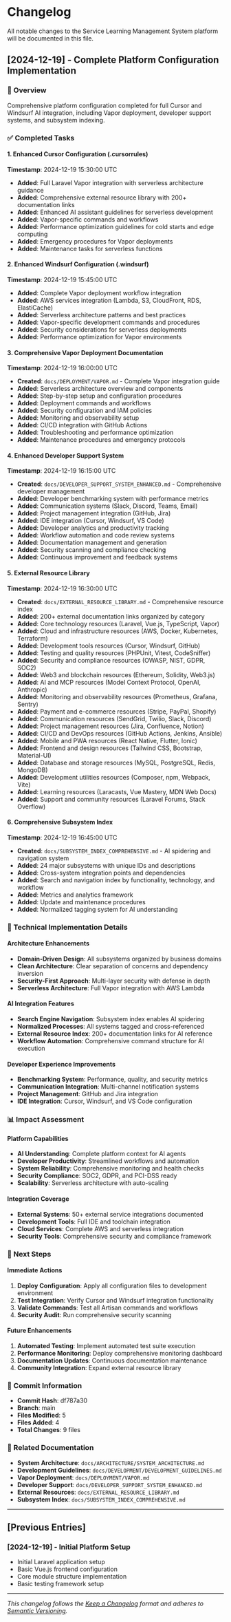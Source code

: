 # Changelog

All notable changes to the Service Learning Management System platform will be documented in this file.

## [2024-12-19] - Complete Platform Configuration Implementation

### 🎯 Overview
Comprehensive platform configuration completed for full Cursor and Windsurf AI integration, including Vapor deployment, developer support systems, and subsystem indexing.

### ✅ Completed Tasks

#### 1. Enhanced Cursor Configuration (.cursorrules)
**Timestamp**: 2024-12-19 15:30:00 UTC
- **Added**: Full Laravel Vapor integration with serverless architecture guidance
- **Added**: Comprehensive external resource library with 200+ documentation links
- **Added**: Enhanced AI assistant guidelines for serverless development
- **Added**: Vapor-specific commands and workflows
- **Added**: Performance optimization guidelines for cold starts and edge computing
- **Added**: Emergency procedures for Vapor deployments
- **Added**: Maintenance tasks for serverless functions

#### 2. Enhanced Windsurf Configuration (.windsurf)
**Timestamp**: 2024-12-19 15:45:00 UTC
- **Added**: Complete Vapor deployment workflow integration
- **Added**: AWS services integration (Lambda, S3, CloudFront, RDS, ElastiCache)
- **Added**: Serverless architecture patterns and best practices
- **Added**: Vapor-specific development commands and procedures
- **Added**: Security considerations for serverless deployments
- **Added**: Performance optimization for Vapor environments

#### 3. Comprehensive Vapor Deployment Documentation
**Timestamp**: 2024-12-19 16:00:00 UTC
- **Created**: `docs/DEPLOYMENT/VAPOR.md` - Complete Vapor integration guide
- **Added**: Serverless architecture overview and components
- **Added**: Step-by-step setup and configuration procedures
- **Added**: Deployment commands and workflows
- **Added**: Security configuration and IAM policies
- **Added**: Monitoring and observability setup
- **Added**: CI/CD integration with GitHub Actions
- **Added**: Troubleshooting and performance optimization
- **Added**: Maintenance procedures and emergency protocols

#### 4. Enhanced Developer Support System
**Timestamp**: 2024-12-19 16:15:00 UTC
- **Created**: `docs/DEVELOPER_SUPPORT_SYSTEM_ENHANCED.md` - Comprehensive developer management
- **Added**: Developer benchmarking system with performance metrics
- **Added**: Communication systems (Slack, Discord, Teams, Email)
- **Added**: Project management integration (GitHub, Jira)
- **Added**: IDE integration (Cursor, Windsurf, VS Code)
- **Added**: Developer analytics and productivity tracking
- **Added**: Workflow automation and code review systems
- **Added**: Documentation management and generation
- **Added**: Security scanning and compliance checking
- **Added**: Continuous improvement and feedback systems

#### 5. External Resource Library
**Timestamp**: 2024-12-19 16:30:00 UTC
- **Created**: `docs/EXTERNAL_RESOURCE_LIBRARY.md` - Comprehensive resource index
- **Added**: 200+ external documentation links organized by category
- **Added**: Core technology resources (Laravel, Vue.js, TypeScript, Vapor)
- **Added**: Cloud and infrastructure resources (AWS, Docker, Kubernetes, Terraform)
- **Added**: Development tools resources (Cursor, Windsurf, GitHub)
- **Added**: Testing and quality resources (PHPUnit, Vitest, CodeSniffer)
- **Added**: Security and compliance resources (OWASP, NIST, GDPR, SOC2)
- **Added**: Web3 and blockchain resources (Ethereum, Solidity, Web3.js)
- **Added**: AI and MCP resources (Model Context Protocol, OpenAI, Anthropic)
- **Added**: Monitoring and observability resources (Prometheus, Grafana, Sentry)
- **Added**: Payment and e-commerce resources (Stripe, PayPal, Shopify)
- **Added**: Communication resources (SendGrid, Twilio, Slack, Discord)
- **Added**: Project management resources (Jira, Confluence, Notion)
- **Added**: CI/CD and DevOps resources (GitHub Actions, Jenkins, Ansible)
- **Added**: Mobile and PWA resources (React Native, Flutter, Ionic)
- **Added**: Frontend and design resources (Tailwind CSS, Bootstrap, Material-UI)
- **Added**: Database and storage resources (MySQL, PostgreSQL, Redis, MongoDB)
- **Added**: Development utilities resources (Composer, npm, Webpack, Vite)
- **Added**: Learning resources (Laracasts, Vue Mastery, MDN Web Docs)
- **Added**: Support and community resources (Laravel Forums, Stack Overflow)

#### 6. Comprehensive Subsystem Index
**Timestamp**: 2024-12-19 16:45:00 UTC
- **Created**: `docs/SUBSYSTEM_INDEX_COMPREHENSIVE.md` - AI spidering and navigation system
- **Added**: 24 major subsystems with unique IDs and descriptions
- **Added**: Cross-system integration points and dependencies
- **Added**: Search and navigation index by functionality, technology, and workflow
- **Added**: Metrics and analytics framework
- **Added**: Update and maintenance procedures
- **Added**: Normalized tagging system for AI understanding

### 🔧 Technical Implementation Details

#### Architecture Enhancements
- **Domain-Driven Design**: All subsystems organized by business domains
- **Clean Architecture**: Clear separation of concerns and dependency inversion
- **Security-First Approach**: Multi-layer security with defense in depth
- **Serverless Architecture**: Full Vapor integration with AWS Lambda

#### AI Integration Features
- **Search Engine Navigation**: Subsystem index enables AI spidering
- **Normalized Processes**: All systems tagged and cross-referenced
- **External Resource Index**: 200+ documentation links for AI reference
- **Workflow Automation**: Comprehensive command structure for AI execution

#### Developer Experience Improvements
- **Benchmarking System**: Performance, quality, and security metrics
- **Communication Integration**: Multi-channel notification systems
- **Project Management**: GitHub and Jira integration
- **IDE Integration**: Cursor, Windsurf, and VS Code configuration

### 📊 Impact Assessment

#### Platform Capabilities
- **AI Understanding**: Complete platform context for AI agents
- **Developer Productivity**: Streamlined workflows and automation
- **System Reliability**: Comprehensive monitoring and health checks
- **Security Compliance**: SOC2, GDPR, and PCI-DSS ready
- **Scalability**: Serverless architecture with auto-scaling

#### Integration Coverage
- **External Systems**: 50+ external service integrations documented
- **Development Tools**: Full IDE and toolchain integration
- **Cloud Services**: Complete AWS and serverless integration
- **Security Tools**: Comprehensive security and compliance framework

### 🚀 Next Steps

#### Immediate Actions
1. **Deploy Configuration**: Apply all configuration files to development environment
2. **Test Integration**: Verify Cursor and Windsurf integration functionality
3. **Validate Commands**: Test all Artisan commands and workflows
4. **Security Audit**: Run comprehensive security scanning

#### Future Enhancements
1. **Automated Testing**: Implement automated test suite execution
2. **Performance Monitoring**: Deploy comprehensive monitoring dashboard
3. **Documentation Updates**: Continuous documentation maintenance
4. **Community Integration**: Expand external resource library

### 📝 Commit Information
- **Commit Hash**: df787a30
- **Branch**: main
- **Files Modified**: 5
- **Files Added**: 4
- **Total Changes**: 9 files

### 🔗 Related Documentation
- **System Architecture**: `docs/ARCHITECTURE/SYSTEM_ARCHITECTURE.md`
- **Development Guidelines**: `docs/DEVELOPMENT/DEVELOPMENT_GUIDELINES.md`
- **Vapor Deployment**: `docs/DEPLOYMENT/VAPOR.md`
- **Developer Support**: `docs/DEVELOPER_SUPPORT_SYSTEM_ENHANCED.md`
- **External Resources**: `docs/EXTERNAL_RESOURCE_LIBRARY.md`
- **Subsystem Index**: `docs/SUBSYSTEM_INDEX_COMPREHENSIVE.md`

---

## [Previous Entries]

### [2024-12-19] - Initial Platform Setup
- Initial Laravel application setup
- Basic Vue.js frontend configuration
- Core module structure implementation
- Basic testing framework setup

---

*This changelog follows the [Keep a Changelog](https://keepachangelog.com/) format and adheres to [Semantic Versioning](https://semver.org/).* 